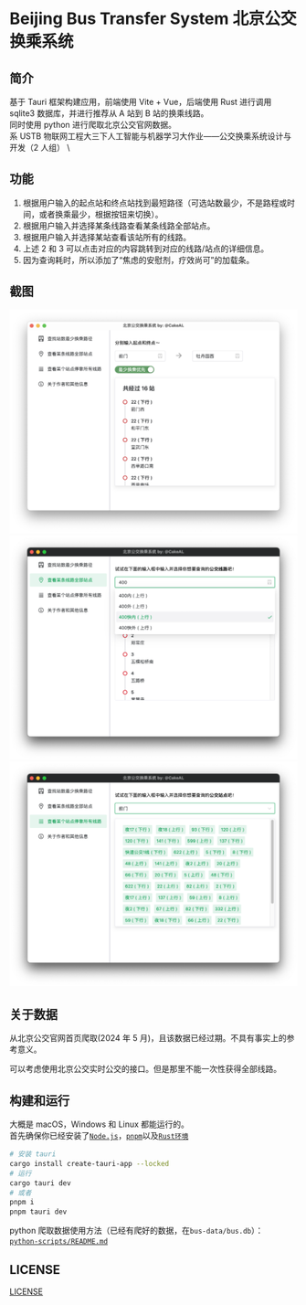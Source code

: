 # Beijing Bus Transfer System 北京公交换乘系统

## 简介

基于 Tauri 框架构建应用，前端使用 Vite + Vue，后端使用 Rust 进行调用 sqlite3 数据库，并进行推荐从 A 站到 B 站的换乘线路。 \
同时使用 python 进行爬取北京公交官网数据。 \
系 USTB 物联网工程大三下人工智能与机器学习大作业——公交换乘系统设计与开发（2 人组） \

## 功能

1. 根据用户输入的起点站和终点站找到最短路径（可选站数最少，不是路程或时间，或者换乘最少，根据按钮来切换）。
2. 根据用户输入并选择某条线路查看某条线路全部站点。
3. 根据用户输入并选择某站查看该站所有的线路。
4. 上述 2 和 3 可以点击对应的内容跳转到对应的线路/站点的详细信息。
5. 因为查询耗时，所以添加了“焦虑的安慰剂，疗效尚可”的加载条。

## 截图

![](pics/pic1.png)  
![](pics/pic2.png)  
![](pics/pic3.png)

## 关于数据

从北京公交官网首页爬取(2024 年 5 月)，且该数据已经过期。不具有事实上的参考意义。

可以考虑使用北京公交实时公交的接口。但是那里不能一次性获得全部线路。

## 构建和运行

大概是 macOS，Windows 和 Linux 都能运行的。 \
首先确保你已经安装了[`Node.js`](https://nodejs.cn/download/)，[`pnpm`](https://www.pnpm.cn/)以及[`Rust环境`](https://www.rust-lang.org/zh-CN/tools/install)

```bash
# 安装 tauri
cargo install create-tauri-app --locked
# 运行
cargo tauri dev
# 或者
pnpm i
pnpm tauri dev
```

python 爬取数据使用方法（已经有爬好的数据，在`bus-data/bus.db`）： \
[`python-scripts/README.md`](python-scripts/README.md)

## LICENSE

[LICENSE](LICENSE)
